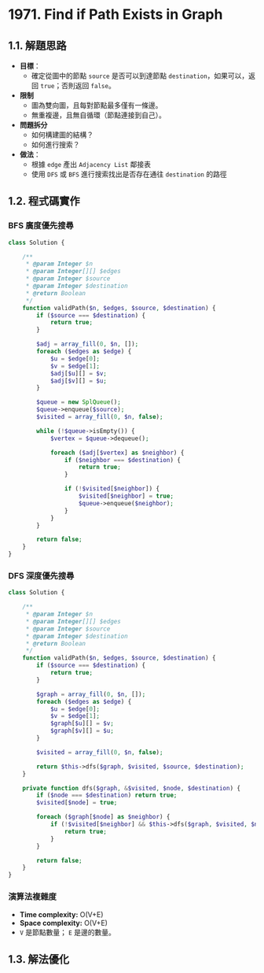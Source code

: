 # 1971. Find if Path Exists in Graph

## 1.1. 解題思路

- **目標**：
  - 確定從圖中的節點 `source` 是否可以到達節點 `destination`，如果可以，返回 `true`；否則返回 `false`。
- **限制**
  - 圖為雙向圖，且每對節點最多僅有一條邊。
  - 無重複邊，且無自循環（節點連接到自己）。
- **問題拆分**
  - 如何構建圖的結構？
  - 如何進行搜索？
- **做法**：
  - 根據 `edge` 產出 `Adjacency List` 鄰接表
  - 使用 `DFS` 或 `BFS` 進行搜索找出是否存在通往 `destination` 的路徑

## 1.2. 程式碼實作

### BFS 廣度優先搜尋

```php
class Solution {

    /**
     * @param Integer $n
     * @param Integer[][] $edges
     * @param Integer $source
     * @param Integer $destination
     * @return Boolean
     */
    function validPath($n, $edges, $source, $destination) {
        if ($source === $destination) {
            return true;
        }

        $adj = array_fill(0, $n, []);
        foreach ($edges as $edge) {
            $u = $edge[0];
            $v = $edge[1];
            $adj[$u][] = $v;
            $adj[$v][] = $u;
        }

        $queue = new SplQueue();
        $queue->enqueue($source);
        $visited = array_fill(0, $n, false);

        while (!$queue->isEmpty()) {
            $vertex = $queue->dequeue();

            foreach ($adj[$vertex] as $neighbor) {
                if ($neighbor === $destination) {
                    return true;
                }

                if (!$visited[$neighbor]) {
                    $visited[$neighbor] = true;
                    $queue->enqueue($neighbor);
                }
            }
        }

        return false;
    }
}
```

### DFS 深度優先搜尋

```php
class Solution {

    /**
     * @param Integer $n
     * @param Integer[][] $edges
     * @param Integer $source
     * @param Integer $destination
     * @return Boolean
     */
    function validPath($n, $edges, $source, $destination) {
        if ($source === $destination) {
            return true;
        }

        $graph = array_fill(0, $n, []);
        foreach ($edges as $edge) {
            $u = $edge[0];
            $v = $edge[1];
            $graph[$u][] = $v;
            $graph[$v][] = $u;
        }

        $visited = array_fill(0, $n, false);

        return $this->dfs($graph, $visited, $source, $destination);
    }

    private function dfs($graph, &$visited, $node, $destination) {
        if ($node === $destination) return true;
        $visited[$node] = true;

        foreach ($graph[$node] as $neighbor) {
            if (!$visited[$neighbor] && $this->dfs($graph, $visited, $neighbor, $destination)) {
                return true;
            }
        }

        return false;
    }
}
```

### 演算法複雜度

- **Time complexity:** O(V+E)
- **Space complexity:** O(V+E)
- `V` 是節點數量； `E` 是邊的數量。

## 1.3. 解法優化
